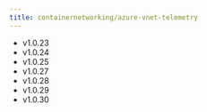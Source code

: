 ```yaml
---
title: containernetworking/azure-vnet-telemetry
---
```

- v1.0.23
- v1.0.24
- v1.0.25
- v1.0.27
- v1.0.28
- v1.0.29
- v1.0.30

